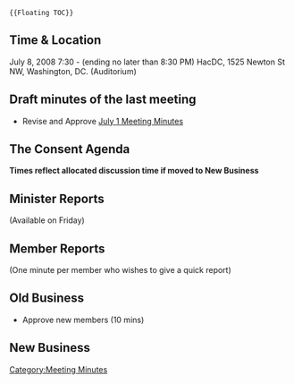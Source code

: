```{=mediawiki}
{{Floating TOC}}
```
## Time & Location

July 8, 2008 7:30 - (ending no later than 8:30 PM) HacDC, 1525 Newton St
NW, Washington, DC. (Auditorium)

## Draft minutes of the last meeting

-   Revise and Approve [ July 1 Meeting
    Minutes](Regular_Member_Meeting_Minutes_2008_07_01)

## The Consent Agenda

**Times reflect allocated discussion time if moved to New Business**

## Minister Reports

(Available on Friday)

## Member Reports

(One minute per member who wishes to give a quick report)

## Old Business

-   Approve new members (10 mins)

## New Business

[Category:Meeting Minutes](Category:Meeting_Minutes)
